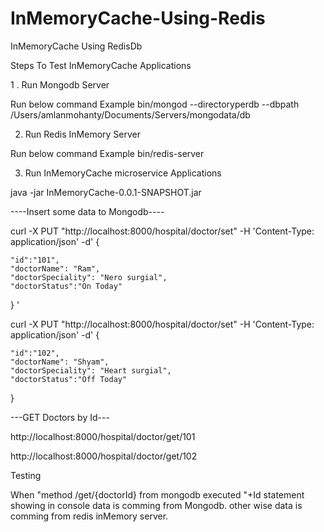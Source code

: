 # InMemoryCache-Using-Redis
InMemoryCache Using RedisDb


Steps To Test InMemoryCache Applications

1 . Run Mongodb Server

Run below command
  Example
      bin/mongod --directoryperdb --dbpath /Users/amlanmohanty/Documents/Servers/mongodata/db

2. Run Redis InMemory Server

  Run below command
      Example
          bin/redis-server


3. Run InMemoryCache microservice Applications

java -jar  InMemoryCache-0.0.1-SNAPSHOT.jar


----Insert some data to Mongodb----

curl -X PUT "http://localhost:8000/hospital/doctor/set" -H 'Content-Type: application/json' -d'
{

	"id":"101",
	"doctorName": "Ram",
	"doctorSpeciality": "Nero surgial",
	"doctorStatus":"On Today"
}
'

curl -X PUT "http://localhost:8000/hospital/doctor/set" -H 'Content-Type: application/json' -d'
{

	"id":"102",
	"doctorName": "Shyam",
	"doctorSpeciality": "Heart surgial",
	"doctorStatus":"Off Today"
}




---GET Doctors by Id---

http://localhost:8000/hospital/doctor/get/101

http://localhost:8000/hospital/doctor/get/102


Testing 

When "method /get/{doctorId} from mongodb executed "+Id  statement showing in console data is comming from Mongodb.
other wise data is comming from redis inMemory server.
